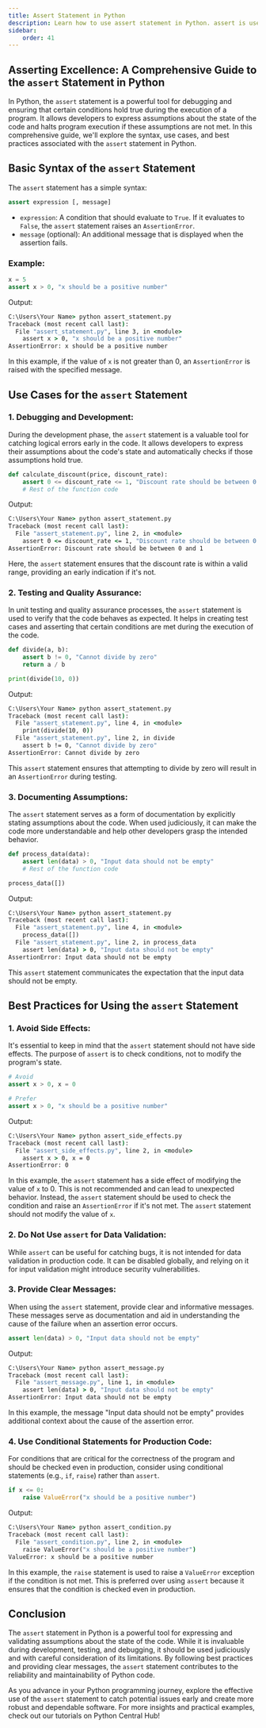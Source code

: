 ```yaml
---
title: Assert Statement in Python
description: Learn how to use assert statement in Python. assert is used for debugging purposes. While programming, sometimes we wish to know the internal state or check if our assumptions are true. assert helps us do this and find bugs more conveniently. assert is followed by a condition. If the condition is true, nothing happens. But if the condition is false, AssertionError is raised. AssertionError exceptions can be caught and handled like any other exception using the try-except statement, but if not handled, this type of exception will terminate the program. 
sidebar: 
    order: 41
---
```


## Asserting Excellence: A Comprehensive Guide to the `assert` Statement in Python

In Python, the `assert` statement is a powerful tool for debugging and ensuring that certain conditions hold true during the execution of a program. It allows developers to express assumptions about the state of the code and halts program execution if these assumptions are not met. In this comprehensive guide, we'll explore the syntax, use cases, and best practices associated with the `assert` statement in Python.

## Basic Syntax of the `assert` Statement

The `assert` statement has a simple syntax:

```python title="Syntax" showLineNumbers{1} {1}
assert expression [, message]
```

- `expression`: A condition that should evaluate to `True`. If it evaluates to `False`, the `assert` statement raises an `AssertionError`.
- `message` (optional): An additional message that is displayed when the assertion fails.

### Example:

```python title="assert_statement.py" showLineNumbers{1} {2}
x = 5
assert x > 0, "x should be a positive number"
```

Output:

```cmd title="command" showLineNumbers{1} {2-7}
C:\Users\Your Name> python assert_statement.py
Traceback (most recent call last):
  File "assert_statement.py", line 3, in <module>
    assert x > 0, "x should be a positive number"
AssertionError: x should be a positive number
```

In this example, if the value of `x` is not greater than 0, an `AssertionError` is raised with the specified message.

## Use Cases for the `assert` Statement

### 1. **Debugging and Development:**

During the development phase, the `assert` statement is a valuable tool for catching logical errors early in the code. It allows developers to express their assumptions about the code's state and automatically checks if those assumptions hold true.

```python title="assert_statement.py" showLineNumbers{1} {2}
def calculate_discount(price, discount_rate):
    assert 0 <= discount_rate <= 1, "Discount rate should be between 0 and 1"
    # Rest of the function code
```

Output:

```cmd title="command" showLineNumbers{1} {2-7}
C:\Users\Your Name> python assert_statement.py
Traceback (most recent call last):
  File "assert_statement.py", line 2, in <module>
    assert 0 <= discount_rate <= 1, "Discount rate should be between 0 and 1"
AssertionError: Discount rate should be between 0 and 1
```

Here, the `assert` statement ensures that the discount rate is within a valid range, providing an early indication if it's not.

### 2. **Testing and Quality Assurance:**

In unit testing and quality assurance processes, the `assert` statement is used to verify that the code behaves as expected. It helps in creating test cases and asserting that certain conditions are met during the execution of the code.

```python title="assert_statement.py" showLineNumbers{1} {2}
def divide(a, b):
    assert b != 0, "Cannot divide by zero"
    return a / b

print(divide(10, 0))
```

Output:

```cmd title="command" showLineNumbers{1} {2-7}
C:\Users\Your Name> python assert_statement.py
Traceback (most recent call last):
  File "assert_statement.py", line 4, in <module>
    print(divide(10, 0))
  File "assert_statement.py", line 2, in divide
    assert b != 0, "Cannot divide by zero"
AssertionError: Cannot divide by zero
```

This `assert` statement ensures that attempting to divide by zero will result in an `AssertionError` during testing.

### 3. **Documenting Assumptions:**

The `assert` statement serves as a form of documentation by explicitly stating assumptions about the code. When used judiciously, it can make the code more understandable and help other developers grasp the intended behavior.

```python title="assert_statement.py" showLineNumbers{1} {2}
def process_data(data):
    assert len(data) > 0, "Input data should not be empty"
    # Rest of the function code

process_data([])
```

Output:

```cmd title="command" showLineNumbers{1} {2-7}
C:\Users\Your Name> python assert_statement.py
Traceback (most recent call last):
  File "assert_statement.py", line 4, in <module>
    process_data([])
  File "assert_statement.py", line 2, in process_data
    assert len(data) > 0, "Input data should not be empty"
AssertionError: Input data should not be empty
```

This `assert` statement communicates the expectation that the input data should not be empty.

## Best Practices for Using the `assert` Statement

### 1. **Avoid Side Effects:**

It's essential to keep in mind that the `assert` statement should not have side effects. The purpose of `assert` is to check conditions, not to modify the program's state.

```python title="assert_side_effects.py" showLineNumbers{1} {2, 5}
# Avoid
assert x > 0, x = 0

# Prefer
assert x > 0, "x should be a positive number"
```

Output:

```cmd title="command" showLineNumbers{1} {2-7}
C:\Users\Your Name> python assert_side_effects.py
Traceback (most recent call last):
  File "assert_side_effects.py", line 2, in <module>
    assert x > 0, x = 0
AssertionError: 0
```

In this example, the `assert` statement has a side effect of modifying the value of `x` to 0. This is not recommended and can lead to unexpected behavior. Instead, the `assert` statement should be used to check the condition and raise an `AssertionError` if it's not met. The `assert` statement should not modify the value of `x`. 

### 2. **Do Not Use `assert` for Data Validation:**

While `assert` can be useful for catching bugs, it is not intended for data validation in production code. It can be disabled globally, and relying on it for input validation might introduce security vulnerabilities.

### 3. **Provide Clear Messages:**

When using the `assert` statement, provide clear and informative messages. These messages serve as documentation and aid in understanding the cause of the failure when an assertion error occurs.

```python title="assert_message.py" showLineNumbers{1} {1}
assert len(data) > 0, "Input data should not be empty"
```

Output:

```cmd title="command" showLineNumbers{1} {2-7}
C:\Users\Your Name> python assert_message.py
Traceback (most recent call last):
  File "assert_message.py", line 1, in <module>
    assert len(data) > 0, "Input data should not be empty"
AssertionError: Input data should not be empty
```

In this example, the message "Input data should not be empty" provides additional context about the cause of the assertion error.

### 4. **Use Conditional Statements for Production Code:**

For conditions that are critical for the correctness of the program and should be checked even in production, consider using conditional statements (e.g., `if`, `raise`) rather than `assert`.

```python title="assert_condition.py" showLineNumbers{1} {2}
if x <= 0:
    raise ValueError("x should be a positive number")
```

Output:

```cmd title="command" showLineNumbers{1} {2-7}
C:\Users\Your Name> python assert_condition.py
Traceback (most recent call last):
  File "assert_condition.py", line 2, in <module>
    raise ValueError("x should be a positive number")
ValueError: x should be a positive number
```

In this example, the `raise` statement is used to raise a `ValueError` exception if the condition is not met. This is preferred over using `assert` because it ensures that the condition is checked even in production.

## Conclusion

The `assert` statement in Python is a powerful tool for expressing and validating assumptions about the state of the code. While it is invaluable during development, testing, and debugging, it should be used judiciously and with careful consideration of its limitations. By following best practices and providing clear messages, the `assert` statement contributes to the reliability and maintainability of Python code.

As you advance in your Python programming journey, explore the effective use of the `assert` statement to catch potential issues early and create more robust and dependable software. For more insights and practical examples, check out our tutorials on Python Central Hub!
